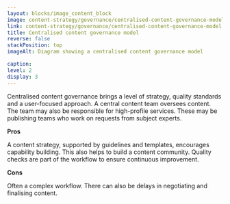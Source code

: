 ```yaml
---
layout: blocks/image_content_block
image: content-strategy/governance/centralised-content-governance-model.svg
link: content-strategy/governance/centralised-content-governance-model.svg
title: Centralised content governance model
reverse: false
stackPosition: top
imageAlt: Diagram showing a centralised content governance model

caption:
level: 2
display: 3
---
```

Centralised content governance brings a level of strategy, quality standards and a user-focused approach. A central content team oversees content. The team may also be responsible for high-profile services. These may be publishing teams who work on requests from subject experts.

**Pros**

A content strategy, supported by guidelines and templates, encourages capability building. This also helps to build a content community. Quality checks are part of the workflow to ensure continuous improvement.

**Cons**

Often a complex workflow. There can also be delays in negotiating and finalising content.
